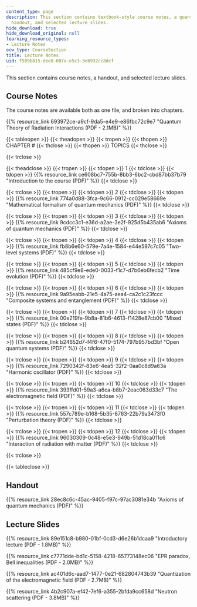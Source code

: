 ```yaml
---
content_type: page
description: This section contains textbook-style course notes, a quantum mechanics
  handout, and selected lecture slides.
hide_download: true
hide_download_original: null
learning_resource_types:
- Lecture Notes
ocw_type: CourseSection
title: Lecture Notes
uid: f589b815-dee8-087a-e5c3-3e6932cc8dcf
---
```


This section contains course notes, a handout, and selected lecture slides.

Course Notes
------------

The course notes are available both as one file, and broken into chapters.

{{% resource_link 693972ce-a9cf-9da5-e4e9-e86fbc72c9e7 "Quantum Theory of Radiation Interactions (PDF - 2.1MB)" %}}

{{< tableopen >}}
{{< theadopen >}}
{{< tropen >}}
{{< thopen >}}
CHAPTER #
{{< thclose >}}
{{< thopen >}}
TOPICS
{{< thclose >}}

{{< trclose >}}

{{< theadclose >}}
{{< tropen >}}
{{< tdopen >}}
1
{{< tdclose >}}
{{< tdopen >}}
{{% resource_link ce608bc7-755b-8bb3-6bc2-cbd87bb37b79 "Introduction to the course (PDF)" %}}
{{< tdclose >}}

{{< trclose >}}
{{< tropen >}}
{{< tdopen >}}
2
{{< tdclose >}}
{{< tdopen >}}
{{% resource_link 774a0d88-3fca-9c66-0912-cc029e58669e "Mathematical formalism of quantum mechanics (PDF)" %}}
{{< tdclose >}}

{{< trclose >}}
{{< tropen >}}
{{< tdopen >}}
3
{{< tdclose >}}
{{< tdopen >}}
{{% resource_link 9cdcc3c1-e36d-a2ae-3e2f-925d5b435ab6 "Axioms of quantum mechanics (PDF)" %}}
{{< tdclose >}}

{{< trclose >}}
{{< tropen >}}
{{< tdopen >}}
4
{{< tdclose >}}
{{< tdopen >}}
{{% resource_link fb8b6e60-579e-7a4e-1584-e44e597c7c05 "Two-level systems (PDF)" %}}
{{< tdclose >}}

{{< trclose >}}
{{< tropen >}}
{{< tdopen >}}
5
{{< tdclose >}}
{{< tdopen >}}
{{% resource_link 485cf9e8-ede0-0033-f1c7-d7b6eb6fecb2 "Time evolution (PDF)" %}}
{{< tdclose >}}

{{< trclose >}}
{{< tropen >}}
{{< tdopen >}}
6
{{< tdclose >}}
{{< tdopen >}}
{{% resource_link 9a95eabb-21e5-4a75-aea4-ca2c1c23fccc "Composite systems and entanglement (PDF)" %}}
{{< tdclose >}}

{{< trclose >}}
{{< tropen >}}
{{< tdopen >}}
7
{{< tdclose >}}
{{< tdopen >}}
{{% resource_link 00e219fe-9b8a-81b6-4613-f1428e87cb00 "Mixed states (PDF)" %}}
{{< tdclose >}}

{{< trclose >}}
{{< tropen >}}
{{< tdopen >}}
8
{{< tdclose >}}
{{< tdopen >}}
{{% resource_link b24652d7-f4f6-47f0-5174-797b957bd3bf "Open quantum systems (PDF)" %}}
{{< tdclose >}}

{{< trclose >}}
{{< tropen >}}
{{< tdopen >}}
9
{{< tdclose >}}
{{< tdopen >}}
{{% resource_link 7290342f-83e6-4ea5-32f2-0aa0c8d9a63a "Harmonic oscillator (PDF)" %}}
{{< tdclose >}}

{{< trclose >}}
{{< tropen >}}
{{< tdopen >}}
10
{{< tdclose >}}
{{< tdopen >}}
{{% resource_link 393ffd01-59a3-a6ca-b8b7-2eac063d33c7 "The electromagnetic field (PDF)" %}}
{{< tdclose >}}

{{< trclose >}}
{{< tropen >}}
{{< tdopen >}}
11
{{< tdclose >}}
{{< tdopen >}}
{{% resource_link 557c789e-b168-5b35-8763-22b79a3473f0 "Perturbation theory (PDF)" %}}
{{< tdclose >}}

{{< trclose >}}
{{< tropen >}}
{{< tdopen >}}
12
{{< tdclose >}}
{{< tdopen >}}
{{% resource_link 96030309-0c48-e5e3-949b-51d18ca011c6 "Interaction of radiation with matter (PDF)" %}}
{{< tdclose >}}

{{< trclose >}}

{{< tableclose >}}

Handout
-------

{{% resource_link 28ec8c6c-45ac-9405-f97c-97ac3081e34b "Axioms of quantum mechanics (PDF)" %}}

Lecture Slides
--------------

{{% resource_link 89e151c8-b980-01bf-0cd3-d6e26b1dcaa9 "Introductory lecture (PDF - 1.8MB)" %}}

{{% resource_link c7771dde-bd1c-5158-4218-65773148ec06 "EPR paradox, Bell inequalities (PDF - 2.0MB)" %}}

{{% resource_link ac401d6c-aad7-1477-0e21-682804743b39 "Quantization of the electromagnetic field (PDF - 2.7MB)" %}}

{{% resource_link 4b2c907a-ef42-7ef6-a355-2bfda9cc658d "Neutron scattering (PDF - 3.8MB)" %}}